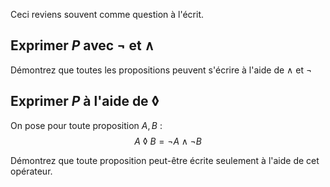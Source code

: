 Ceci reviens souvent comme question à l'écrit.

## Exprimer $P$ avec $\lnot$ et $\land$
Démontrez que toutes les propositions peuvent s'écrire à l'aide de $\land$ et $\lnot$

## Exprimer $P$ à l'aide de $\lozenge$

On pose pour toute proposition $A,B$ : 
$$A\ \lozenge\ B = \lnot A \land \lnot B$$

Démontrez que toute proposition peut-être écrite seulement à l'aide de cet opérateur.
<!--stackedit_data:
eyJoaXN0b3J5IjpbMTYzMDYyNTIyNywtMjgyNTY2Mzg1LDIwMz
k5MzMwNzFdfQ==
-->